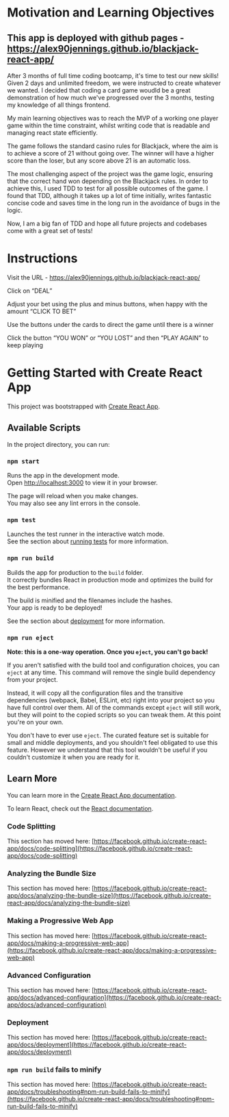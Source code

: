 # Motivation and Learning Objectives

## This app is deployed with github pages - https://alex90jennings.github.io/blackjack-react-app/

After 3 months of full time coding bootcamp, it's time to test our new skills! Given 2 days and unlimited freedom, we were instructed to create whatever we wanted.
I decided that coding a card game woudld be a great demonstration of how much we've progressed over the 3 months, testing my knowledge of all things frontend.

My main learning objectives was to reach the MVP of a working one player game within the time constraint, whilst writing code that is readable and managing react state efficiently.

The game follows the standard casino rules for Blackjack, where the aim is to achieve a score of 21 without going over. The winner will have a higher score than the loser, but any score above 21 is an automatic loss.

The most challenging aspect of the project was the game logic, ensuring that the correct hand won depending on the Blackjack rules. 
In order to achieve this, I used TDD to test for all possible outcomes of the game. 
I found that TDD, although it takes up a lot of time initially, writes fantastic concise code and saves time in the long run in the avoidance of bugs in the logic. 

Now, I am a big fan of TDD and hope all future projects and codebases come with a great set of tests!

# Instructions

Visit the URL - https://alex90jennings.github.io/blackjack-react-app/

Click on “DEAL”

Adjust your bet using the plus and minus buttons, when happy with the amount “CLICK TO BET”

Use the buttons under the cards to direct the game until there is a winner

Click the button “YOU WON” or “YOU LOST” and then “PLAY AGAIN” to keep playing

# Getting Started with Create React App

This project was bootstrapped with [Create React App](https://github.com/facebook/create-react-app).

## Available Scripts

In the project directory, you can run:

### `npm start`

Runs the app in the development mode.\
Open [http://localhost:3000](http://localhost:3000) to view it in your browser.

The page will reload when you make changes.\
You may also see any lint errors in the console.

### `npm test`

Launches the test runner in the interactive watch mode.\
See the section about [running tests](https://facebook.github.io/create-react-app/docs/running-tests) for more information.

### `npm run build`

Builds the app for production to the `build` folder.\
It correctly bundles React in production mode and optimizes the build for the best performance.

The build is minified and the filenames include the hashes.\
Your app is ready to be deployed!

See the section about [deployment](https://facebook.github.io/create-react-app/docs/deployment) for more information.

### `npm run eject`

**Note: this is a one-way operation. Once you `eject`, you can't go back!**

If you aren't satisfied with the build tool and configuration choices, you can `eject` at any time. This command will remove the single build dependency from your project.

Instead, it will copy all the configuration files and the transitive dependencies (webpack, Babel, ESLint, etc) right into your project so you have full control over them. All of the commands except `eject` will still work, but they will point to the copied scripts so you can tweak them. At this point you're on your own.

You don't have to ever use `eject`. The curated feature set is suitable for small and middle deployments, and you shouldn't feel obligated to use this feature. However we understand that this tool wouldn't be useful if you couldn't customize it when you are ready for it.

## Learn More

You can learn more in the [Create React App documentation](https://facebook.github.io/create-react-app/docs/getting-started).

To learn React, check out the [React documentation](https://reactjs.org/).

### Code Splitting

This section has moved here: [https://facebook.github.io/create-react-app/docs/code-splitting](https://facebook.github.io/create-react-app/docs/code-splitting)

### Analyzing the Bundle Size

This section has moved here: [https://facebook.github.io/create-react-app/docs/analyzing-the-bundle-size](https://facebook.github.io/create-react-app/docs/analyzing-the-bundle-size)

### Making a Progressive Web App

This section has moved here: [https://facebook.github.io/create-react-app/docs/making-a-progressive-web-app](https://facebook.github.io/create-react-app/docs/making-a-progressive-web-app)

### Advanced Configuration

This section has moved here: [https://facebook.github.io/create-react-app/docs/advanced-configuration](https://facebook.github.io/create-react-app/docs/advanced-configuration)

### Deployment

This section has moved here: [https://facebook.github.io/create-react-app/docs/deployment](https://facebook.github.io/create-react-app/docs/deployment)

### `npm run build` fails to minify

This section has moved here: [https://facebook.github.io/create-react-app/docs/troubleshooting#npm-run-build-fails-to-minify](https://facebook.github.io/create-react-app/docs/troubleshooting#npm-run-build-fails-to-minify)
